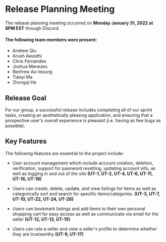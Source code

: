 
# Release Planning Meeting
The release planning meeting occurred on **Monday January 31, 2022 at 8PM EST** through Discord.

#### The following team members were present:
* Andrew Qiu
* Arush Awasthi
* Chris Fernandes
* Joshua Menezes
* Renfrew Ao-leoung
* Tianyi Ma
* Zhongqi He

## Release Goal
For our group, a successful release includes completing all of our sprint tasks, 
creating an aesthetically pleasing application, and ensuring that a prospective user's overall
experience is pleasant (i.e. having as few bugs as possible).

## Key Features
The following features are essential to the project include:
* User account management which include account creation, deletion, verification, support for password resetting, updating account info,
   as well as logging in and out of the site **(UT-1, UT-2, UT-4, UT-6, UT-11, UT-16, UT-18)** 

* Users can create, delete, update, and view listings for items as well as categorically sort and search for specific items/categories.
   **(UT-3, UT-7, UT-10, UT-22, UT-24, UT-26)**

* Users can bookmark listings and add items to their own personal shopping cart for easy access as well as communicate via email for the seller
   **(UT-12, UT-13, UT-15)**

* Users can rate a seller and view a seller's profile to determine whether they are trustworthy **(UT-9, UT-17)**
